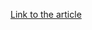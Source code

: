 [Link to the article](https://www.akamai.com/blog/security/akamai-has-addressed-browser-powered-desync-attacks)
